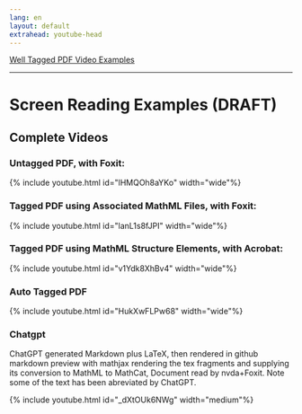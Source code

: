 ```yaml
---
lang: en
layout: default
extrahead: youtube-head
---
```


[Well Tagged PDF Video Examples](./)

----

# Screen Reading Examples (DRAFT)


## Complete Videos

### Untagged PDF, with Foxit:


<!-- t1 full foxit -->
{% include youtube.html id="lHMQOh8aYKo" width="wide"%}


### Tagged PDF using Associated MathML Files, with Foxit:


<!-- t1 af full foxit -->
{% include youtube.html id="lanL1s8fJPI" width="wide"%}




### Tagged PDF using MathML Structure Elements, with Acrobat:

<!-- t1 se full acrobat -->
{% include youtube.html id="v1Ydk8XhBv4" width="wide"%}



### Auto Tagged PDF

<!-- t1 autotag full acrobat-->
{% include youtube.html id="HukXwFLPw68" width="wide"%}


### Chatgpt

ChatGPT generated Markdown plus LaTeX, then rendered in github markdown preview
with mathjax rendering the tex fragments and supplying its conversion to MathML to MathCat,
Document read by nvda+Foxit. Note some of the text has been abreviated by ChatGPT.

<!-- t2 full chatgpt-->
{% include youtube.html id="_dXtOUk6NWg" width="medium"%}

